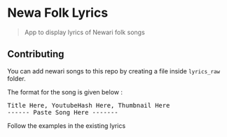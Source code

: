 # Newa Folk Lyrics

> App to display lyrics of Newari folk songs


## Contributing

You can add newari songs to this repo by creating a file inside `lyrics_raw` folder.

The format for the song is given below :

<pre>
Title Here, YoutubeHash Here, Thumbnail Here
------ Paste Song Here -------
</pre>

Follow the examples in the existing lyrics
